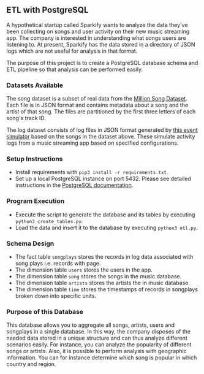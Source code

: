 ## ETL with PostgreSQL

A hypothetical startup called Sparkify wants to analyze the data they've been collecting on songs and user activity on their new music streaming app. The company is interested in understanding what songs users are listening to. At present, Sparkify has the data stored in a directory of JSON logs which are not useful for analysis in that format.

The purpose of this project is to create a PostgreSQL database schema and ETL pipeline so that analysis can be performed easily.


### Datasets Available

The song dataset is a subset of real data from the [Million Song Dataset](https://labrosa.ee.columbia.edu/millionsong/). Each file is in JSON format and contains metadata about a song and the artist of that song. The files are partitioned by the first three letters of each song's track ID.

The log dataset consists of log files in JSON format generated by [this event simulator](https://github.com/Interana/eventsim) based on the songs in the dataset above. These simulate activity logs from a music streaming app based on specified configurations.

### Setup Instructions 

* Install requirements with `pip3 install -r requirements.txt`.
* Set up a local PostgreSQL instance on port 5432. Please see detailed instructions in the [PostgreSQL documentation](https://www.postgresql.org/docs/current/runtime.html).

### Program Execution

* Execute the script to generate the database and its tables by executing `python3 create_tables.py`.
* Load the data and insert it to the database by executing `python3 etl.py`.

### Schema Design

* The fact table `songplays` stores the records in log data associated with song plays i.e. records with page.
* The dimension table `users` stores the users in the app.
* The dimension table `song` stores the songs in the music database.
* The dimension table `artists` stores the artists the in music database.
* The dimension table `time` stores the timestamps of records in songplays broken down into specific units.

### Purpose of this Database

This database allows you to aggregate all songs, artists, users and songplays in a single database. In this way, the company disposes of the needed data stored in a unique structure and can thus analyze different scenarios easily. For instance, you can analyze the popularity of different songs or artists. Also, it is possible to perform analysis with geographic information. You can for instance determine which song is popular in which country and region.


